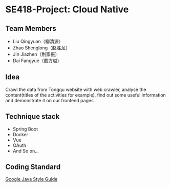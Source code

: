 # SE418-Project: Cloud Native

## Team Members
* Liu Qingyuan（柳清源）
* Zhao Shenglong（赵胜龙）
* Jin Jiazhen（荆家振）
* Dai Fangyue（戴方越）
## Idea
Crawl the data from Tongqu website with web crawler, analyse the content(titles of the activities for example), find out some useful information and demonstrate it on our frontend pages.
## Technique stack
* Spring Boot
* Docker
* Vue
* OAuth
* And So on...
## Coding Standard
[Google Java Style Guide](https://google.github.io/styleguide/javaguide.html)
